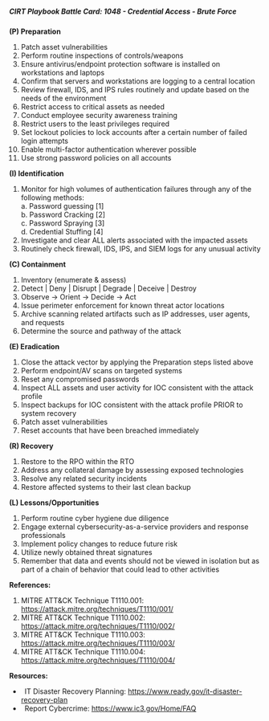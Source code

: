 ##### CIRT Playbook Battle Card: **1048 - Credential Access - Brute Force**

**(P) Preparation**

1.  Patch asset vulnerabilities
2.  Perform routine inspections of controls/weapons
3.  Ensure antivirus/endpoint protection software is installed on workstations and laptops
4.  Confirm that servers and workstations are logging to a central location
5.  Review firewall, IDS, and IPS rules routinely and update based on the needs of the environment
6.  Restrict access to critical assets as needed
7.  Conduct employee security awareness training
8.  Restrict users to the least privileges required
9.  Set lockout policies to lock accounts after a certain number of failed login attempts
10.  Enable multi-factor authentication wherever possible
11.  Use strong password policies on all accounts

**(I) Identification**

1.  Monitor for high volumes of authentication failures through any of the following methods:  
    a. Password guessing \[1\]  
    b. Password Cracking \[2\]  
    c. Password Spraying \[3\]  
    d. Credential Stuffing \[4\]
2.  Investigate and clear ALL alerts associated with the impacted assets
3.  Routinely check firewall, IDS, IPS, and SIEM logs for any unusual activity

**(C) Containment**

1.  Inventory (enumerate & assess)
2.  Detect | Deny | Disrupt | Degrade | Deceive | Destroy
3.  Observe -> Orient -> Decide -> Act
4.  Issue perimeter enforcement for known threat actor locations
5.  Archive scanning related artifacts such as IP addresses, user agents, and requests
6.  Determine the source and pathway of the attack

**(E) Eradication**

1.  Close the attack vector by applying the Preparation steps listed above
2.  Perform endpoint/AV scans on targeted systems
3.  Reset any compromised passwords
4.  Inspect ALL assets and user activity for IOC consistent with the attack profile
5.  Inspect backups for IOC consistent with the attack profile PRIOR to system recovery
6.  Patch asset vulnerabilities
7.  Reset accounts that have been breached immediately

**(R) Recovery**

1.  Restore to the RPO within the RTO
2.  Address any collateral damage by assessing exposed technologies
3.  Resolve any related security incidents
4.  Restore affected systems to their last clean backup

**(L) Lessons/Opportunities**

1.  Perform routine cyber hygiene due diligence
2.  Engage external cybersecurity-as-a-service providers and response professionals
3.  Implement policy changes to reduce future risk
4.  Utilize newly obtained threat signatures
5.  Remember that data and events should not be viewed in isolation but as part of a chain of behavior that could lead to other activities

**References:**

1.  MITRE ATT&CK Technique T1110.001: https://attack.mitre.org/techniques/T1110/001/
2.  MITRE ATT&CK Technique T1110.002: https://attack.mitre.org/techniques/T1110/002/
3.  MITRE ATT&CK Technique T1110.003: https://attack.mitre.org/techniques/T1110/003/
4.  MITRE ATT&CK Technique T1110.004: https://attack.mitre.org/techniques/T1110/004/

**Resources:**


*    IT Disaster Recovery Planning: https://www.ready.gov/it-disaster-recovery-plan
*    Report Cybercrime: https://www.ic3.gov/Home/FAQ


  

